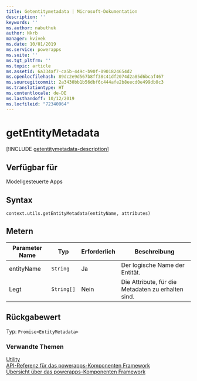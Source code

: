 ```yaml
---
title: Getentitymetadata | Microsoft-Dokumentation
description: ''
keywords: ''
ms.author: nabuthuk
author: Nkrb
manager: kvivek
ms.date: 10/01/2019
ms.service: powerapps
ms.suite: ''
ms.tgt_pltfrm: ''
ms.topic: article
ms.assetid: 6a334af7-ca5b-449c-b90f-0901824654d2
ms.openlocfilehash: 89dc2e9d567b8ff38c41df2074d2a85d6bcaf467
ms.sourcegitcommit: 2a3430bb1b56dbf6c444afe2b8eecd0e499db0c3
ms.translationtype: HT
ms.contentlocale: de-DE
ms.lasthandoff: 10/12/2019
ms.locfileid: "72340964"
---
```

# <a name="getentitymetadata"></a>getEntityMetadata

[!INCLUDE [getentitymetadata-description](includes/getentitymetadata-description.md)]

## <a name="available-for"></a>Verfügbar für 

Modellgesteuerte Apps

## <a name="syntax"></a>Syntax

`context.utils.getEntityMetadata(entityName, attributes)`

## <a name="parameters"></a>Metern

| Parameter Name|Typ|Erforderlich|Beschreibung|
| ------------- |----|--------|-----------|
|entityName|`String`|Ja|Der logische Name der Entität.|
|Legt|`String[]`|Nein|Die Attribute, für die Metadaten zu erhalten sind.|

## <a name="return-value"></a>Rückgabewert

Typ: `Promise<EntityMetadata>`


### <a name="related-topics"></a>Verwandte Themen

[Utility](../utility.md)<br/>
[API-Referenz für das powerapps-Komponenten Framework](../../reference/index.md)<br/>
[Übersicht über das powerapps-Komponenten Framework](../../overview.md)